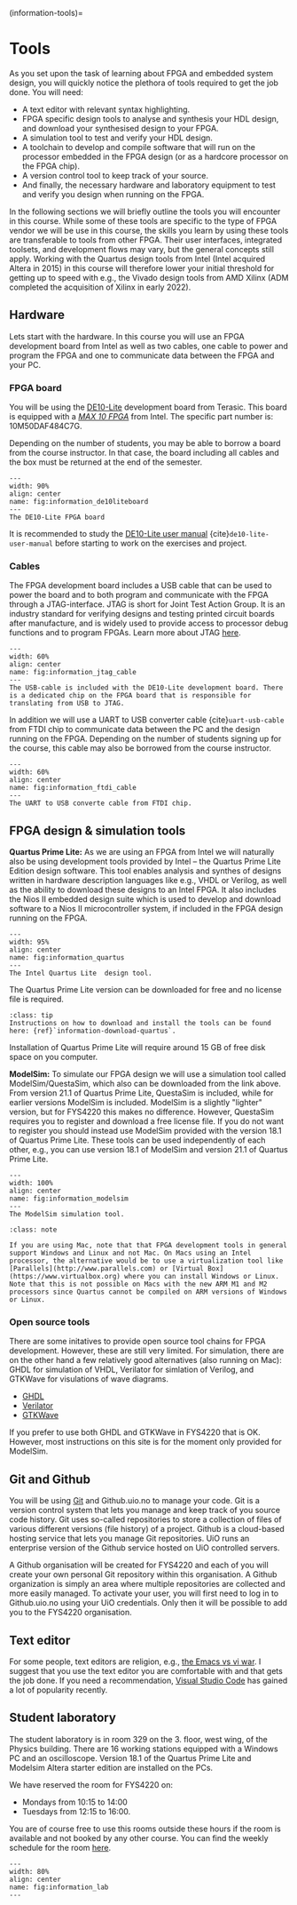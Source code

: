 (information-tools)=
# Tools

As you set upon the task of learning about FPGA and embedded system design, you will quickly notice the plethora of tools required to get the job done. You will need:
* A text editor with relevant syntax highlighting. 
* FPGA specific design tools to analyse and synthesis your HDL design, and download your synthesised design to your FPGA.
* A simulation tool to test and verify your HDL design.
* A toolchain to develop and compile software that will run on the processor embedded in the FPGA design (or as a hardcore processor on the FPGA chip). 
* A version control tool to keep track of your source.
* And finally, the necessary hardware and laboratory equipment to test and verify you design when running on the FPGA. 

In the following sections we will briefly outline the tools you will encounter in this course. While some of these tools are specific to the type of FPGA vendor we will be use in this course, the skills you learn by using these tools are transferable to tools from other FPGA. Their user interfaces, integrated toolsets, and development flows may vary, but the general concepts still apply. 
 Working with the Quartus design tools from Intel (Intel acquired Altera in 2015) in this course will therefore lower your initial threshold for getting up to speed with e.g., the Vivado design tools from AMD Xilinx (ADM completed the acquisition of Xilinx in early 2022).
 

## Hardware 

Lets start with the hardware. In this course you will use an FPGA development board from Intel as well as two cables, one cable to power and program the FPGA and one to communicate data between the FPGA and your PC. 

### FPGA board
You will be using the [DE10-Lite](https://www.terasic.com.tw/cgi-bin/page/archive.pl?Language=English&No=1021) development board from Terasic. This board is equipped with a [*MAX 10 FPGA*](https://www.intel.com/content/www/us/en/products/details/fpga/max/10.html) from Intel. The specific part number is: 10M50DAF484C7G.

Depending on the number of students, you may be able to borrow a board from the course instructor. In that case, the board including all cables and the box must be returned at the end of the semester.

```{figure} ../images/de10-lite_layout_top.jpg
---
width: 90%
align: center
name: fig:information_de10liteboard
---
The DE10-Lite FPGA board
```
It is recommended to study the [DE10-Lite user manual](https://www.terasic.com.tw/cgi-bin/page/archive_download.pl?Language=English&No=1021&FID=a13a2782811152b477e60203d34b1baa) {cite}`de10-lite-user-manual` before starting to work on the exercises and project. 


### Cables

The FPGA development board includes a USB cable that can be used to power the board and to both program and communicate with the FPGA through a JTAG-interface. JTAG is short for Joint Test Action Group. It is an industry standard for verifying designs and testing printed circuit boards after manufacture, and is widely used to provide access to processor debug functions and to program FPGAs. Learn more about JTAG [here](https://www.xjtag.com/about-jtag/what-is-jtag/).


```{figure} ../images/information_jtag_cable.jpg
---
width: 60%
align: center
name: fig:information_jtag_cable
---
The USB-cable is included with the DE10-Lite development board. There is a dedicated chip on the FPGA board that is responsible for translating from USB to JTAG. 
```

In addition we will use a UART to USB converter cable {cite}`uart-usb-cable` from FTDI chip to communicate data between the PC and the design running on the FPGA. Depending on the number of students signing up for the course, this cable may also be borrowed from the course instructor.



```{figure} ../images/information_ftdi_cable.jpg
---
width: 60%
align: center
name: fig:information_ftdi_cable
---
The UART to USB converte cable from FTDI chip.
```
## FPGA design & simulation tools

**Quartus Prime Lite:**
As we are using an FPGA from Intel we will naturally also be using development tools provided by Intel – the Quartus Prime Lite Edition design software. This tool enables analysis and synthes of designs written in hardware description languages like e.g., VHDL or Verilog, as well as the ability to download these designs to an Intel FPGA. It also includes the Nios II embedded design suite which is used to develop and download software to a Nios II microcontroller system, if included in the FPGA design running on the FPGA. 


```{figure} ../images/information_quartus.png
---
width: 95%
align: center
name: fig:information_quartus
---
The Intel Quartus Lite  design tool.
```
The Quartus Prime Lite version can be downloaded for free and no license file is required.
<!-- * [Link to download page for Quartus Prime Lite](https://www.intel.com/content/www/us/en/collections/products/fpga/software/downloads.html?edition=lite&platform=windows&s=Newest&f:guidetmD240C377263B4C70A4EA0E452D0182CA=%5BIntel®%20Quartus®%20Prime%20Design%20Software%3BIntel®%20Quartus®%20Prime%20Lite%20Edition%5D)
-->

```{admonition} Tip!
:class: tip
Instructions on how to download and install the tools can be found here: {ref}`information-download-quartus`.
```

Installation of Quartus Prime Lite will require around 15 GB of free disk space on you computer.


**ModelSim:**
To simulate our FPGA design we will use a simulation tool called ModelSim/QuestaSim, which also can be downloaded from the link above. From version 21.1 of Quartus Prime Lite, QuestaSim is included, while for earlier versions ModelSim is included. ModelSim is a slightly "lighter" version, but for FYS4220 this makes no difference. However, QuestaSim requires you to register and download a free license file. If you do not want to register you should instead use ModelSim provided with the version 18.1 of Quartus Prime Lite. These tools can be used independently of each other, e.g., you can use version 18.1 of ModelSim and version 21.1 of Quartus Prime Lite. 


```{figure} ../images/vhdl_var_find_modelsim1.png
---
width: 100%
align: center
name: fig:information_modelsim
---
The ModelSim simulation tool.
```

```{Admonition} For Mac users!
:class: note

If you are using Mac, note that that FPGA development tools in general support Windows and Linux and not Mac. On Macs using an Intel processor, the alternative would be to use a virtualization tool like [Parallels](http://www.parallels.com) or [Virtual Box](https://www.virtualbox.org) where you can install Windows or Linux. Note that this is not possible on Macs with the new ARM M1 and M2 processors since Quartus cannot be compiled on ARM versions of Windows or Linux. 
```

### Open source tools

There are some initatives to provide open source tool chains for FPGA development. However, these are still very limited. For simulation, there are on the other hand a few relatively good alternatives (also running on Mac): GHDL for simulation of VHDL, Verilator for simlation of Verilog, and GTKWave for visulations of wave diagrams. 

 - [GHDL](http://ghdl.free.fr)
 - [Verilator](https://www.veripool.org/verilator/)
 - [GTKWave](http://gtkwave.sourceforge.net)

If you prefer to use both GHDL and GTKWave in FYS4220 that is OK. However, most instructions on this site is for the moment only provided for ModelSim. 


## Git and Github
You will be using [Git](https://git-scm.com) and Github.uio.no to manage your code. Git is a version control system that lets you manage and keep track of you source code history. Git uses so-called repositories to store a collection of files of various different versions (file history) of a project. Github is a cloud-based hosting service that lets you manage Git repositories. UiO runs an enterprise version of the Github service hosted on UiO controlled servers.

A Github organisation will be created for FYS4220 and each of you will create your own personal Git repository within this organisation. A Github organization is simply an area where multiple repositories are collected and more easily managed. To activate your user, you will first need to log in to Github.uio.no using your UiO credentials. Only then it will be possible to add you to the FYS4220 organisation.

## Text editor

For some people, text editors are religion, e.g., [the Emacs vs vi war](https://en.wikipedia.org/wiki/Editor_war). I suggest that you use the text editor you are comfortable with and that gets the job done. If you need a recommendation, [Visual Studio Code](https://code.visualstudio.com) has gained a lot of popularity recently.

## Student laboratory

The student laboratory is in room 329 on the 3. floor, west wing, of the Physics building. There are 16 working stations equipped with a Windows PC and an oscilloscope. Version 18.1 of the Quartus Prime Lite and Modelsim Altera starter edition are installed on the PCs. 

We have reserved the room for FYS4220 on:

* Mondays from 10:15 to 14:00 
* Tuesdays from 12:15 to 16:00.

You are of course free to use this rooms outside these hours if the room is available and not booked by any other course. You can find the weekly schedule for the room [here](https://tp.educloud.no/uio/timeplan/?type=room&area%5B%5D=BL&building%5B%5D=BL24&id%5B%5D=BL24V329&week=34&weekTo=49&ar=2024).

```{figure} ../images/student_lab.jpg
---
width: 80%
align: center
name: fig:information_lab
---
```
